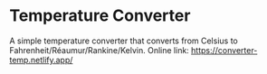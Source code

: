 # Temperature Converter

A simple temperature converter that converts from Celsius to Fahrenheit/Réaumur/Rankine/Kelvin.
Online link: https://converter-temp.netlify.app/
